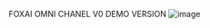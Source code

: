 FOXAI OMNI CHANEL V0 DEMO VERSION
![image](https://github.com/user-attachments/assets/8676a82d-cd32-4113-8353-4455db059d94)
